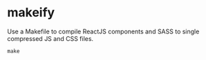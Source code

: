 makeify
=======

Use a Makefile to compile ReactJS components and SASS to single compressed JS and CSS files.

```
make
```
